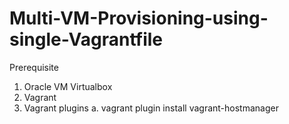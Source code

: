 # Multi-VM-Provisioning-using-single-Vagrantfile

Prerequisite
1. Oracle VM Virtualbox
2. Vagrant
3. Vagrant plugins
a. vagrant plugin install vagrant-hostmanager
